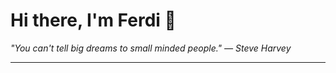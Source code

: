 <h1>Hi there, I'm Ferdi 👋</h1>

<p><em>
  "You can't tell big dreams to small minded people." — Steve Harvey
</em></p>

---
